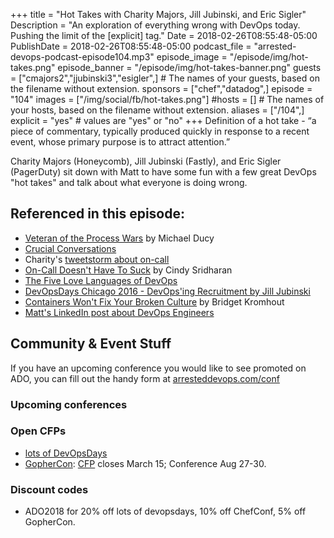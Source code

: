 +++
title = "Hot Takes with Charity Majors, Jill Jubinski, and Eric Sigler"
Description = "An exploration of everything wrong with DevOps today. Pushing the limit of the [explicit] tag."
Date = 2018-02-26T08:55:48-05:00
PublishDate = 2018-02-26T08:55:48-05:00
podcast_file = "arrested-devops-podcast-episode104.mp3"
episode_image = "/episode/img/hot-takes.png"
episode_banner = "/episode/img/hot-takes-banner.png"
guests = ["cmajors2","jjubinski3","esigler",] # The names of your guests, based on the filename without extension.
sponsors = ["chef","datadog",]
episode = "104"
images = ["/img/social/fb/hot-takes.png"]
#hosts = [] # The names of your hosts, based on the filename without extension.
aliases = ["/104",]
explicit = "yes" # values are "yes" or "no"
+++
Definition of a hot take - “a piece of commentary, typically produced quickly in response to a recent event, whose primary purpose is to attract attention.”

Charity Majors (Honeycomb), Jill Jubinski (Fastly), and Eric Sigler (PagerDuty) sit down with Matt to have some fun with a few great DevOps "hot takes" and talk about what everyone is doing wrong.


## Referenced in this episode:

- [Veteran of the Process Wars](https://goatcan.do/2014/09/13/veteran-of-the-process-wars/) by Michael Ducy
- [Crucial Conversations](https://www.vitalsmarts.com/crucial-conversations-training/)
- Charity's [tweetstorm about on-call](https://twitter.com/mipsytipsy/status/962151928741285888)
- [On-Call Doesn't Have To Suck](https://medium.com/@copyconstruct/on-call-b0bd8c5ea4e0) by Cindy Sridharan
- [The Five Love Languages of DevOps](https://medium.com/@mattstratton/the-five-love-languages-of-devops-77606263c910)
- [DevOpsDays Chicago 2016 - DevOps'ing Recruitment by Jill Jubinski](https://www.youtube.com/watch?v=chu4bPxUW6c)
- [Containers Won't Fix Your Broken Culture](https://queue.acm.org/detail.cfm?id=3185224) by Bridget Kromhout
- [Matt's LinkedIn post about DevOps Engineers](https://www.linkedin.com/feed/update/urn:li:activity:6364933552445882368/)


## Community & Event Stuff

If you have an upcoming conference you would like to see promoted on ADO, you can fill out the handy form at [arresteddevops.com/conf](https://arresteddevops.com/conf)

### Upcoming conferences

### Open CFPs

- [lots of DevOpsDays](https://devopsdays.org/speaking)
- [GopherCon](https://www.gophercon.com/): [CFP](https://www.papercall.io/gophercon2018) closes March 15; Conference Aug 27-30.

### Discount codes
- ADO2018 for 20% off lots of devopsdays, 10% off ChefConf, 5% off GopherCon.
